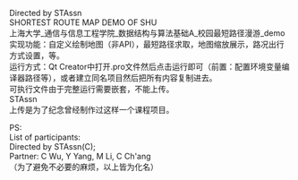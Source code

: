 Directed by STAssn             
SHORTEST ROUTE MAP DEMO OF SHU              
上海大学_通信与信息工程学院_数据结构与算法基础A_校园最短路径漫游_demo            
实现功能：自定义绘制地图（非API），最短路径求取，地图缩放展示，路况出行方式设置，等。           
运行方式：Qt Creator中打开.pro文件然后点击运行即可（前置：配置环境变量编译器路径等），或者建立同名项目然后把所有内容复制进去。                
可执行文件由于完整运行需要嵌套，不能上传。                    
STAssn                  
上传是为了纪念曾经制作过这样一个课程项目。       


PS:       
List of participants:         
Directed by STAssn(C);         
Partner: C Wu, Y Yang, M Li, C Ch'ang         
（为了避免不必要的麻烦，以上皆为化名）
